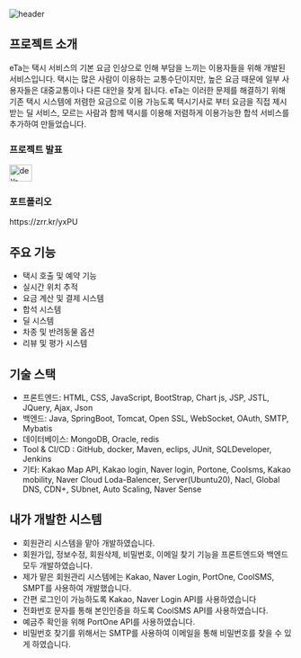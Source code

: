![header](https://capsule-render.vercel.app/api?type=rounded&color=gradient&text=%Welcome😊%20&height=300&fontSize=100)


## 프로젝트 소개

eTa는 택시 서비스의 기본 요금 인상으로 인해 부담을 느끼는 이용자들을 위해 개발된 서비스입니다. 택시는 많은 사람이 이용하는 교통수단이지만, 높은 요금 때문에 일부 사용자들은 대중교통이나 다른 대안을 찾게 됩니다. eTa는 이러한 문제를 해결하기 위해 기존 택시 시스템에 저렴한 요금으로 이용 가능도록 택시기사로 부터 요금을 직접 제시받는 딜 서비스, 모르는 사람과 함께 택시를 이용해 저렴하게 이용가능한 합석 서비스를 추가하여 만들었습니다.

<h3 align="left">프로젝트 발표</h3>
<p align="left">
<a href="https://www.youtube.com/watch?v=zSIsiJlZb5U" target="_blank">
  <img align="center" src="https://raw.githubusercontent.com/rahuldkjain/github-profile-readme-generator/master/src/images/icons/Social/youtube.svg" alt="dev-kim" height="30" width="40" />
</a>

<h3>포트폴리오</h3>
https://zrr.kr/yxPU

## 주요 기능

- 택시 호출 및 예약 기능
- 실시간 위치 추적
- 요금 계산 및 결제 시스템
- 합석 시스템
- 딜 시스템
- 차종 및 반려동물 옵션
- 리뷰 및 평가 시스템

## 기술 스택

- 프론트엔드: HTML, CSS, JavaScript, BootStrap, Chart js, JSP, JSTL, JQuery, Ajax, Json
- 백엔드: Java, SpringBoot, Tomcat, Open SSL, WebSocket, OAuth, SMTP, Mybatis
- 데이터베이스: MongoDB, Oracle, redis
- Tool & CI/CD : GitHub, docker, Maven, eclips, JUnit, SQLDeveloper, Jenkins
- 기타: Kakao Map API, Kakao login, Naver login, Portone, Coolsms, Kakao mobility, Naver Cloud
        Loda-Balencer, Server(Ubuntu20), Nacl, Global DNS, CDN+, SUbnet, Auto Scaling, Naver Sense
  
## 내가 개발한 시스템
- 회원관리 시스템을 맡아 개발하였습니다.
- 회원가입, 정보수정, 회원삭제, 비밀번호, 이메일 찾기 기능을 프론트엔드와 백엔드 모두 개발하였습니다. 
- 제가 맡은 회원관리 시스템에는 Kakao, Naver Login, PortOne, CoolSMS, SMPT를 사용하여 개발했습니다.
- 간편 로그인이 가능하도록 Kakao, Naver Login API를 사용하였습니다
- 전화번호 문자를 통해 본인인증을 하도록 CoolSMS API를 사용하였습니다.
- 예금주 확인을 위해 PortOne API를 사용하였습니다.
- 비밀번호 찾기를 위해서는 SMTP를 사용하여 이메일을 통해 비밀번호를 찾을 수 있게 하였습니다.


